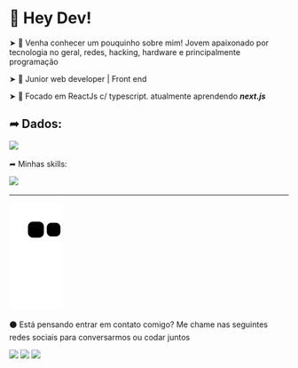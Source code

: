 # :wave: Hey Dev! 
➤ 👤 Venha conhecer um pouquinho sobre mim! 
Jovem apaixonado por tecnologia no geral, redes, hacking, hardware e principalmente programação 

➤ 🚀 Junior web developer | Front end 

➤ 💬 Focado em ReactJs c/ typescript. atualmente aprendendo _**next.js**_

 ## ➦ Dados:
 
<img height="160em" src="https://github-readme-stats.vercel.app/api?username=efernandev&show_icons=true&theme=tokyonight&include_all_commits=true&count_private=true"/>

➦ Minhas skills:

<img height="160em" src="https://github-readme-stats.vercel.app/api/top-langs/?username=efernandev&layout=compact&langs_count=7&theme=tokyonight"/>


--- 
 ![Snake animation](https://github.com/rafaballerini/rafaballerini/blob/output/github-contribution-grid-snake.svg)


⚫ Está pensando entrar em contato comigo? Me chame nas seguintes redes sociais para conversarmos ou codar juntos

[<img src="https://img.shields.io/badge/twitter-%231DA1F2.svg?&style=for-the-badge&logo=twitter&logoColor=white" />](https://twitter.com/dudufs1_)
[<img src = "https://img.shields.io/badge/instagram-%23E4405F.svg?&style=for-the-badge&logo=instagram&logoColor=white">](https://www.instagram.com/dudufs1_/)
[<img src = "https://img.shields.io/badge/Telegram-2CA5E0?style=for-the-badge&logo=telegram&logoColor=white">](https://t.me/efernandev)
